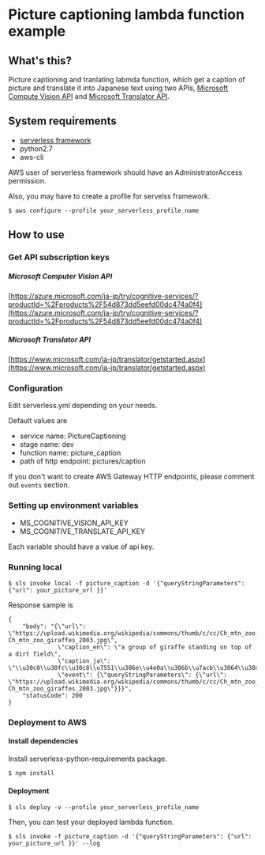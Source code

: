 # Picture captioning lambda function example

## What's this?

Picture captioning and tranlating labmda function, which get a caption of picture and translate it into Japanese text using two APIs, [Microsoft Compute Vision API](https://azure.microsoft.com/ja-jp/services/cognitive-services/computer-vision/) and [Microsoft Translator API](https://www.microsoft.com/ja-jp/translator/translatorapi.aspx).

## System requirements

- [serverless framework](https://github.com/serverless/serverless)
- python2.7 
- aws-cli

AWS user of serverless framework should have an AdministratorAccess permission. 

Also, you may have to create a profile for servelss framework.

```
$ aws configure --profile your_serverless_profile_name
```
 
## How to use

### Get API subscription keys

##### Microsoft Computer Vision API

[https://azure.microsoft.com/ja-jp/try/cognitive-services/?productId=%2Fproducts%2F54d873dd5eefd00dc474a0f4](https://azure.microsoft.com/ja-jp/try/cognitive-services/?productId=%2Fproducts%2F54d873dd5eefd00dc474a0f4)

##### Microsoft Translator API

[https://www.microsoft.com/ja-jp/translator/getstarted.aspx](https://www.microsoft.com/ja-jp/translator/getstarted.aspx)

### Configuration

Edit serverless.yml depending on your needs.

Default values are

- service name: PictureCaptioning
- stage name: dev
- function name: picture_caption
- path of http endpoint: pictures/caption

If you don't want to create AWS Gateway HTTP endpoints, please comment out `events` section.


### Setting up environment variables

- MS\_COGNITIVE\_VISION\_API\_KEY
- MS\_COGNITIVE\_TRANSLATE\_API\_KEY

Each variable should have a value of api key.

### Running local

```
$ sls invoke local -f picture_caption -d '{"queryStringParameters": {"url": your_picture_url }}'
```

Response sample is

```
{
    "body": "{\"url\": \"https://upload.wikimedia.org/wikipedia/commons/thumb/c/cc/Ch_mtn_zoo_giraffes_2003.jpg/1200px-Ch_mtn_zoo_giraffes_2003.jpg\", 
              \"caption_en\": \"a group of giraffe standing on top of a dirt field\", 
              \"caption_ja\": \"\\u30c0\\u30fc\\u30c8\\u7551\\u306e\\u4e0a\\u306b\\u7acb\\u3064\\u30ad\\u30ea\\u30f3\\u306e\\u30b0\\u30eb\\u30fc\\u30d7\", 
              \"event\": {\"queryStringParameters\": {\"url\": \"https://upload.wikimedia.org/wikipedia/commons/thumb/c/cc/Ch_mtn_zoo_giraffes_2003.jpg/1200px-Ch_mtn_zoo_giraffes_2003.jpg\"}}}",
    "statusCode": 200
}
```

### Deployment to AWS

#### Install dependencies

Install serverless-python-requirements package.

```
$ npm install 
```

#### Deployment

```
$ sls deploy -v --profile your_serverless_profile_name
```

Then, you can test your deployed lambda function.

```
$ sls invoke -f picture_caption -d '{"queryStringParameters": {"url": your_picture_url }}' --log
```
